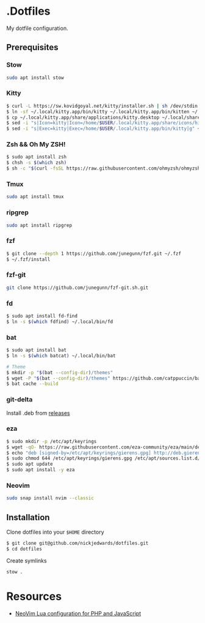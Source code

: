 # .Dotfiles

My dotfile configuration.

## Prerequisites

### Stow

```sh
sudo apt install stow
```

### Kitty

```sh
$ curl -L https://sw.kovidgoyal.net/kitty/installer.sh | sh /dev/stdin
$ ln -sf ~/.local/kitty.app/bin/kitty ~/.local/kitty.app/bin/kitten ~/.local/bin/
$ cp ~/.local/kitty.app/share/applications/kitty.desktop ~/.local/share/applications/
$ sed -i "s|Icon=kitty|Icon=/home/$USER/.local/kitty.app/share/icons/hicolor/256x256/apps/kitty.png|g" ~/.local/share/applications/kitty.desktop
$ sed -i "s|Exec=kitty|Exec=/home/$USER/.local/kitty.app/bin/kitty|g" ~/.local/share/applications/kitty.desktop
```

### Zsh && Oh My ZSH!

```sh
$ sudo apt install zsh
$ chsh -s $(which zsh)
$ sh -c "$(curl -fsSL https://raw.githubusercontent.com/ohmyzsh/ohmyzsh/master/tools/install.sh)"
```

### Tmux

```sh
sudo apt install tmux
```

### ripgrep

```sh
sudo apt install ripgrep
```

### fzf

```sh
$ git clone --depth 1 https://github.com/junegunn/fzf.git ~/.fzf
$ ~/.fzf/install
```

### fzf-git

```sh
git clone https://github.com/junegunn/fzf-git.sh.git
```

### fd

```sh
$ sudo apt install fd-find
$ ln -s $(which fdfind) ~/.local/bin/fd
```

### bat

```sh
$ sudo apt install bat
$ ln -s $(which batcat) ~/.local/bin/bat

# Theme
$ mkdir -p "$(bat --config-dir)/themes"
$ wget -P "$(bat --config-dir)/themes" https://github.com/catppuccin/bat/raw/main/themes/Catppuccin%20Mocha.tmTheme
$ bat cache --build
```

### git-delta

Install .deb from [releases](https://github.com/dandavison/delta/releases)

### eza

```sh
$ sudo mkdir -p /etc/apt/keyrings
$ wget -qO- https://raw.githubusercontent.com/eza-community/eza/main/deb.asc | sudo gpg --dearmor -o /etc/apt/keyrings/gierens.gpg
$ echo "deb [signed-by=/etc/apt/keyrings/gierens.gpg] http://deb.gierens.de stable main" | sudo tee /etc/apt/sources.list.d/gierens.list
$ sudo chmod 644 /etc/apt/keyrings/gierens.gpg /etc/apt/sources.list.d/gierens.list
$ sudo apt update
$ sudo apt install -y eza
```

### Neovim

```sh
sudo snap install nvim --classic
```

## Installation

Clone dotfiles into your `$HOME` directory

```sh
$ git clone git@github.com/nickjedwards/dotfiles.git
$ cd dotfiles
```

Create symlinks

```sh
stow .
```

# Resources

- [NeoVim Lua configuration for PHP and JavaScript](https://marioyepes.com/blog/neovim-ide-with-lua-for-web-development/)
